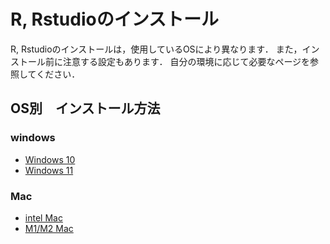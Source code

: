 # R, Rstudioのインストール

R, Rstudioのインストールは，使用しているOSにより異なります．
また，インストール前に注意する設定もあります．
自分の環境に応じて必要なページを参照してください．


## OS別　インストール方法

### windows

- [Windows 10](./windows10.md)
- [Windows 11](./windows11_2023.md)


### Mac

<!---
[Mac](./macos.md)
-->

- [intel Mac](./macos-intel.md)
- [M1/M2 Mac](./macos-m1.md)
